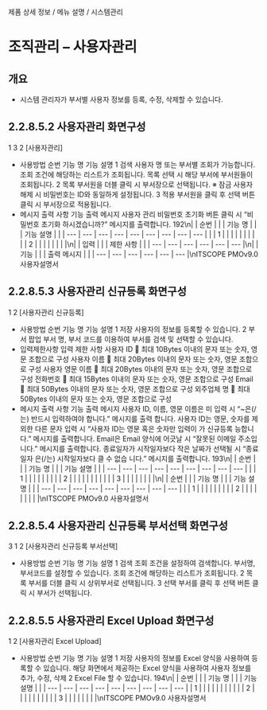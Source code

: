 <!--breadcrumb:제품 상세 정보 / 메뉴 설명 / 시스템관리--><span class="md-breadcrumb">제품 상세 정보 / 메뉴 설명 / 시스템관리</span>
# 조직관리 – 사용자관리
<!--5th-h2-toc-->
## 개요

- 시스템 관리자가 부서별 사용자 정보를 등록, 수정, 삭제할 수 있습니다.
## 2.2.8.5.2 사용자관리 화면구성
1
3
2
[사용자관리]
- 사용방법
순번 기능 명 기능 설명
1 검색 사용자 명 또는 부서별 조회가 가능합니다.
조회 조건에 해당하는 리스트가 조회됩니다.
목록 선택 시 해당 부서에 부서원들이 조회됩니다.
2 목록
부서원을 더블 클릭 시 부서장으로 선택됩니다.
※ 잠금 사용자 해제 시 비밀번호는 ID와 동일하게 설정됩니다.
3 적용 부서원을 클릭 후 선택 버튼 클릭 시 부서장으로 적용됩니다.
- 메시지 출력 사항
기능 출력 메시지
사용자 관리 비밀번호 초기화 버튼 클릭 시 “비밀번호 초기화 하시겠습니까?” 메시지를 출력합니다.
192\n|  | 순번 |  |  | 기능 명 |  |  | 기능 설명 |  |
| --- | --- | --- | --- | --- | --- | --- | --- | --- |
|  | 1 |  |  |  |  |  |  |  |
|  | 2 |  |  |  |  |  |  |  |\n|  | 입력 |  |  | 제한 사항 |  |
| --- | --- | --- | --- | --- | --- |\n|  | 기능 |  |  | 출력 메시지 |  |
| --- | --- | --- | --- | --- | --- |\nITSCOPE PMOv9.0 사용자설명서
## 2.2.8.5.3 사용자관리 신규등록 화면구성
1
2
[사용자관리 신규등록]
- 사용방법
순번 기능 명 기능 설명
1 저장 사용자의 정보를 등록할 수 있습니다.
2 부서 팝업 부서 명, 부서 코드를 이용하여 부서를 검색 및 선택할 수 있습니다.
- 입력제한사항
입력 제한 사항
사용자 ID  최대 10Bytes 이내의 문자 또는 숫자, 영문 조합으로 구성
사용자 이름  최대 20Bytes 이내의 문자 또는 숫자, 영문 조합으로 구성
사용자 영문 이름  최대 20Bytes 이내의 문자 또는 숫자, 영문 조합으로 구성
전화번호  최대 15Bytes 이내의 문자 또는 숫자, 영문 조합으로 구성
Email  최대 50Bytes 이내의 문자 또는 숫자, 영문 조합으로 구성
외주업체 명  최대 50Bytes 이내의 문자 또는 숫자, 영문 조합으로 구성
- 메시지 출력 사항
기능 출력 메시지
사용자 ID, 이름, 영문 이름은 미 입력 시 “~은(/는) 반드시 입력하여야 합니다.” 메시지를 출력
합니다.
사용자 ID는 영문, 숫자를 제외한 다른 문자 입력 시 “사용자 ID는 영문 혹은 숫자만 입력이 가
신규등록 능합니다.” 메시지를 출력합니다.
Email은 Email 양식에 어긋날 시 “잘못된 이메일 주소입니다.” 메시지를 출력합니다.
종료일자가 시작일자보다 작은 날짜가 선택될 시 “종료일자 은(/는) 시작일자보다 클 수 없습
니다.” 메시지를 출력합니다.
193\n|  | 순번 |  |  | 기능 명 |  |  | 기능 설명 |  |
| --- | --- | --- | --- | --- | --- | --- | --- | --- |
|  | 1 |  |  |  |  |  |  |  |
| 2 |  |  |  |  |  |  |  |  |
|  | 3 |  |  |  |  |  |  |  |\n|  | 순번 |  |  | 기능 명 |  |  | 기능 설명 |  |
| --- | --- | --- | --- | --- | --- | --- | --- | --- |
|  | 1 |  |  |  |  |  |  |  |
| 2 |  |  |  |  |  |  |  |  |\nITSCOPE PMOv9.0 사용자설명서
## 2.2.8.5.4 사용자관리 신규등록 부서선택 화면구성
3
1
2
[사용자관리 신규등록 부서선택]
- 사용방법
순번 기능 명 기능 설명
1 검색 조회 조건을 설정하여 검색합니다. 부서명, 부서코드를 설정할 수 있습니다.
조회 조건에 해당하는 리스트가 조회됩니다.
2 목록
부서를 더블 클릭 시 상위부서로 선택됩니다.
3 선택 부서를 클릭 후 선택 버튼 클릭 시 부서가 선택됩니다.
## 2.2.8.5.5 사용자관리 Excel Upload 화면구성
1
2
[사용자관리 Excel Upload]
- 사용방법
순번 기능 명 기능 설명
1 저장 사용자의 정보를 Excel 양식을 사용하여 등록할 수 있습니다.
해당 화면에서 제공하는 Excel 양식을 사용하여 사용자 정보를 추가, 수정, 삭제
2 Excel File
할 수 있습니다.
194\n|  | 순번 |  |  | 기능 명 |  |  | 기능 설명 |  |
| --- | --- | --- | --- | --- | --- | --- | --- | --- |
| 1 |  |  |  |  |  |  |  |  |
|  | 2 |  |  |  |  |  |  |  |
|  | 3 |  |  |  |  |  |  |  |\nITSCOPE PMOv9.0 사용자설명서
